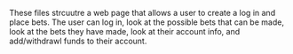 These files strcuutre a web page that allows a user to create a log in and place bets.
The user can log in, look at the possible bets that can be made, look at the bets they have made, look at their account info, and add/withdrawl funds to their account.
